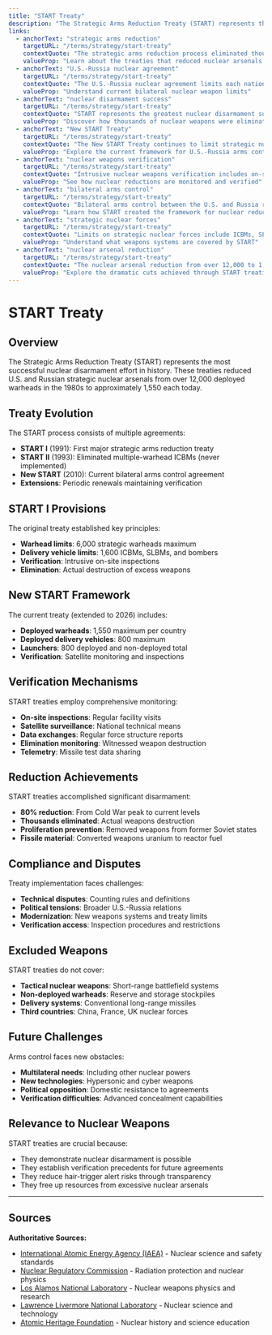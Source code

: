 ```yaml
---
title: "START Treaty"
description: "The Strategic Arms Reduction Treaty (START) represents the most successful nuclear disarmament effort in history."
links:
  - anchorText: "strategic arms reduction"
    targetURL: "/terms/strategy/start-treaty"
    contextQuote: "The strategic arms reduction process eliminated thousands of nuclear weapons"
    valueProp: "Learn about the treaties that reduced nuclear arsenals by 80%"
  - anchorText: "U.S.-Russia nuclear agreement"
    targetURL: "/terms/strategy/start-treaty"
    contextQuote: "The U.S.-Russia nuclear agreement limits each nation to 1,550 deployed warheads"
    valueProp: "Understand current bilateral nuclear weapon limits"
  - anchorText: "nuclear disarmament success"
    targetURL: "/terms/strategy/start-treaty"
    contextQuote: "START represents the greatest nuclear disarmament success in history"
    valueProp: "Discover how thousands of nuclear weapons were eliminated"
  - anchorText: "New START Treaty"
    targetURL: "/terms/strategy/start-treaty"
    contextQuote: "The New START Treaty continues to limit strategic nuclear forces"
    valueProp: "Explore the current framework for U.S.-Russia arms control"
  - anchorText: "nuclear weapons verification"
    targetURL: "/terms/strategy/start-treaty"
    contextQuote: "Intrusive nuclear weapons verification includes on-site inspections"
    valueProp: "See how nuclear reductions are monitored and verified"
  - anchorText: "bilateral arms control"
    targetURL: "/terms/strategy/start-treaty"
    contextQuote: "Bilateral arms control between the U.S. and Russia reduced arsenals dramatically"
    valueProp: "Learn how START created the framework for nuclear reductions"
  - anchorText: "strategic nuclear forces"
    targetURL: "/terms/strategy/start-treaty"
    contextQuote: "Limits on strategic nuclear forces include ICBMs, SLBMs, and bombers"
    valueProp: "Understand what weapons systems are covered by START"
  - anchorText: "nuclear arsenal reduction"
    targetURL: "/terms/strategy/start-treaty"
    contextQuote: "The nuclear arsenal reduction from over 12,000 to 1,550 warheads shows disarmament is possible"
    valueProp: "Explore the dramatic cuts achieved through START treaties"
---
```


# START Treaty

## Overview

The Strategic Arms Reduction Treaty (START) represents the most successful nuclear disarmament effort in history. These treaties reduced U.S. and Russian strategic nuclear arsenals from over 12,000 deployed warheads in the 1980s to approximately 1,550 each today.

## Treaty Evolution

The START process consists of multiple agreements:
- **START I** (1991): First major strategic arms reduction treaty
- **START II** (1993): Eliminated multiple-warhead ICBMs (never implemented)
- **New START** (2010): Current bilateral arms control agreement
- **Extensions**: Periodic renewals maintaining verification

## START I Provisions

The original treaty established key principles:
- **Warhead limits**: 6,000 strategic warheads maximum
- **Delivery vehicle limits**: 1,600 ICBMs, SLBMs, and bombers
- **Verification**: Intrusive on-site inspections
- **Elimination**: Actual destruction of excess weapons

## New START Framework

The current treaty (extended to 2026) includes:
- **Deployed warheads**: 1,550 maximum per country
- **Deployed delivery vehicles**: 800 maximum
- **Launchers**: 800 deployed and non-deployed total
- **Verification**: Satellite monitoring and inspections

## Verification Mechanisms

START treaties employ comprehensive monitoring:
- **On-site inspections**: Regular facility visits
- **Satellite surveillance**: National technical means
- **Data exchanges**: Regular force structure reports
- **Elimination monitoring**: Witnessed weapon destruction
- **Telemetry**: Missile test data sharing

## Reduction Achievements

START treaties accomplished significant disarmament:
- **80% reduction**: From Cold War peak to current levels
- **Thousands eliminated**: Actual weapons destruction
- **Proliferation prevention**: Removed weapons from former Soviet states
- **Fissile material**: Converted weapons uranium to reactor fuel

## Compliance and Disputes

Treaty implementation faces challenges:
- **Technical disputes**: Counting rules and definitions
- **Political tensions**: Broader U.S.-Russia relations
- **Modernization**: New weapons systems and treaty limits
- **Verification access**: Inspection procedures and restrictions

## Excluded Weapons

START treaties do not cover:
- **Tactical nuclear weapons**: Short-range battlefield systems
- **Non-deployed warheads**: Reserve and storage stockpiles
- **Delivery systems**: Conventional long-range missiles
- **Third countries**: China, France, UK nuclear forces

## Future Challenges

Arms control faces new obstacles:
- **Multilateral needs**: Including other nuclear powers
- **New technologies**: Hypersonic and cyber weapons
- **Political opposition**: Domestic resistance to agreements
- **Verification difficulties**: Advanced concealment capabilities

## Relevance to Nuclear Weapons

START treaties are crucial because:
- They demonstrate nuclear disarmament is possible
- They establish verification precedents for future agreements
- They reduce hair-trigger alert risks through transparency
- They free up resources from excessive nuclear arsenals

---

## Sources

**Authoritative Sources:**

- [International Atomic Energy Agency (IAEA)](https://www.iaea.org) - Nuclear science and safety standards
- [Nuclear Regulatory Commission](https://www.nrc.gov) - Radiation protection and nuclear physics
- [Los Alamos National Laboratory](https://www.lanl.gov) - Nuclear weapons physics and research
- [Lawrence Livermore National Laboratory](https://www.llnl.gov) - Nuclear science and technology
- [Atomic Heritage Foundation](https://www.atomicheritage.org) - Nuclear history and science education